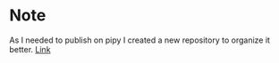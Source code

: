 # Note

As I needed to publish on pipy I created a new repository to organize it better. 
[Link](https://github.com/rafael-hsm/price_alert)